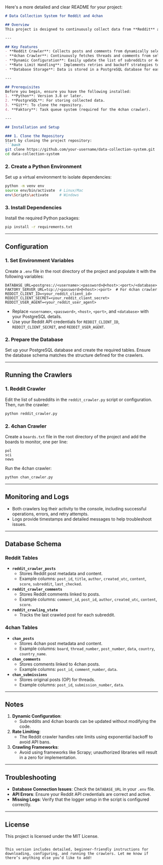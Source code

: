 Here's a more detailed and clear README for your project:

```markdown
# Data Collection System for Reddit and 4chan

## Overview
This project is designed to continuously collect data from **Reddit** and **4chan**. The system dynamically tracks posts and comments, storing them in a PostgreSQL database for further analysis.

---

## Key Features
- **Reddit Crawler**: Collects posts and comments from dynamically selected subreddits.
- **4chan Crawler**: Continuously fetches threads and comments from selected boards.
- **Dynamic Configuration**: Easily update the list of subreddits or 4chan boards without changing the code.
- **Rate Limit Handling**: Implements retries and backoff strategies to handle API rate limits gracefully.
- **Database Storage**: Data is stored in a PostgreSQL database for easy querying and analysis.

---

## Prerequisites
Before you begin, ensure you have the following installed:
1. **Python**: Version 3.8 or later.
2. **PostgreSQL**: For storing collected data.
3. **Git**: To clone the repository.
4. **Faktory**: Task queue system (required for the 4chan crawler).

---

## Installation and Setup

### 1. Clone the Repository
Start by cloning the project repository:
```bash
git clone https://github.com/your-username/data-collection-system.git
cd data-collection-system
```

### 2. Create a Python Environment
Set up a virtual environment to isolate dependencies:
```bash
python -m venv env
source env/bin/activate  # Linux/Mac
env\Scripts\activate     # Windows
```

### 3. Install Dependencies
Install the required Python packages:
```bash
pip install -r requirements.txt
```

---

## Configuration

### 1. Set Environment Variables
Create a `.env` file in the root directory of the project and populate it with the following variables:
```plaintext
DATABASE_URL=postgres://<username>:<password>@<host>:<port>/<database>
FAKTORY_SERVER_URL=tcp://<password>@<host>:<port>  # For 4chan crawler
REDDIT_CLIENT_ID=<your_reddit_client_id>
REDDIT_CLIENT_SECRET=<your_reddit_client_secret>
REDDIT_USER_AGENT=<your_reddit_user_agent>
```
- Replace `<username>`, `<password>`, `<host>`, `<port>`, and `<database>` with your PostgreSQL details.
- Use your Reddit API credentials for `REDDIT_CLIENT_ID`, `REDDIT_CLIENT_SECRET`, and `REDDIT_USER_AGENT`.

### 2. Prepare the Database
Set up your PostgreSQL database and create the required tables. Ensure the database schema matches the structure defined for the crawlers.

---

## Running the Crawlers

### 1. Reddit Crawler
Edit the list of subreddits in the `reddit_crawler.py` script or configuration. Then, run the crawler:
```bash
python reddit_crawler.py
```

### 2. 4chan Crawler
Create a `boards.txt` file in the root directory of the project and add the boards to monitor, one per line:
```plaintext
pol
sci
news
```

Run the 4chan crawler:
```bash
python chan_crawler.py
```

---

## Monitoring and Logs
- Both crawlers log their activity to the console, including successful operations, errors, and retry attempts.
- Logs provide timestamps and detailed messages to help troubleshoot issues.

---

## Database Schema

### Reddit Tables
- **`reddit_crawler_posts`**
  - Stores Reddit post metadata and content.
  - Example columns: `post_id`, `title`, `author`, `created_utc`, `content`, `score`, `subreddit`, `last_checked`.
- **`reddit_crawler_comments`**
  - Stores Reddit comments linked to posts.
  - Example columns: `comment_id`, `post_id`, `author`, `created_utc`, `content`, `score`.
- **`reddit_crawling_state`**
  - Tracks the last crawled post for each subreddit.

### 4chan Tables
- **`chan_posts`**
  - Stores 4chan post metadata and content.
  - Example columns: `board`, `thread_number`, `post_number`, `data`, `country`, `country_name`.
- **`chan_comments`**
  - Stores comments linked to 4chan posts.
  - Example columns: `post_id`, `comment_number`, `data`.
- **`chan_submissions`**
  - Stores original posts (OP) for threads.
  - Example columns: `post_id`, `submission_number`, `data`.

---

## Notes
1. **Dynamic Configuration**:
   - Subreddits and 4chan boards can be updated without modifying the code.
2. **Rate Limiting**:
   - The Reddit crawler handles rate limits using exponential backoff to avoid API bans.
3. **Crawling Frameworks**:
   - Avoid using frameworks like Scrapy; unauthorized libraries will result in a zero for implementation.

---

## Troubleshooting
- **Database Connection Issues**: Check the `DATABASE_URL` in your `.env` file.
- **API Errors**: Ensure your Reddit API credentials are correct and active.
- **Missing Logs**: Verify that the logger setup in the script is configured correctly.

---

## License
This project is licensed under the MIT License.
```

This version includes detailed, beginner-friendly instructions for downloading, configuring, and running the crawlers. Let me know if there’s anything else you’d like to add!
